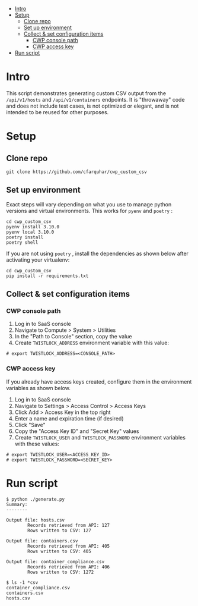 - [Intro](#intro)
- [Setup](#setup)
  - [Clone repo](#clone-repo)
  - [Set up environment](#set-up-environment)
  - [Collect & set configuration items](#collect--set-configuration-items)
    - [CWP console path](#cwp-console-path)
    - [CWP access key](#cwp-access-key)
- [Run script](#run-script)


# Intro

This script demonstrates generating custom CSV output from the `/api/v1/hosts`
and `/api/v1/containers` endpoints.  It is "throwaway" code and does not include
test cases, is not optimized or elegant, and is not intended to be reused for other purposes.

# Setup

## Clone repo

```
git clone https://github.com/cfarquhar/cwp_custom_csv
```

## Set up environment

Exact steps will vary depending on what you use to manage python versions and
virtual environments.  This works for `pyenv` and `poetry` :

```
cd cwp_custom_csv
pyenv install 3.10.0
pyenv local 3.10.0
poetry install
poetry shell
```

If you are not using `poetry` , install the dependencies as shown below after
activating your virtualenv:

```
cd cwp_custom_csv
pip install -r requirements.txt
```

## Collect & set configuration items

### CWP console path

1. Log in to SaaS console
2. Navigate to Compute > System > Utilities
3. In the "Path to Console" section, copy the value
4. Create `TWISTLOCK_ADDRESS` environment variable with this value:

```
# export TWISTLOCK_ADDRESS=<CONSOLE_PATH>
```

### CWP access key

If you already have access keys created, configure them in the environment
variables as shown below.

1. Log in to SaaS console
2. Navigate to Settings > Access Control > Access Keys
3. Click Add > Access Key in the top right
4. Enter a name and expiration time (if desired)
5. Click "Save"
6. Copy the "Access Key ID" and "Secret Key" values
7. Create `TWISTLOCK_USER` and `TWISTLOCK_PASSWORD` environment variables with these values:

```
# export TWISTLOCK_USER=<ACCESS_KEY_ID>
# export TWISTLOCK_PASSWORD=<SECRET_KEY>
```

# Run script

```
$ python ./generate.py
Summary:
--------

Output file: hosts.csv
        Records retrieved from API: 127
        Rows written to CSV: 127

Output file: containers.csv
        Records retrieved from API: 405
        Rows written to CSV: 405

Output file: container_compliance.csv
        Records retrieved from API: 406
        Rows written to CSV: 1272

$ ls -1 *csv
container_compliance.csv
containers.csv
hosts.csv
```
